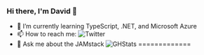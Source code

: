 ### Hi there, I'm David 👋
- 🌱 I’m currently learning TypeScript, .NET, and Microsoft Azure
- 📫 How to reach me: ![Twitter](https://twitter.com/_dsanderson)
- 💬 Ask me about the JAMstack
![GHStats](https://github-readme-stats.vercel.app/api?username=dsanderson90&count_private=true)
=============
<!--
**dsanderson90/dsanderson90** is a ✨ _special_ ✨ repository because its `README.md` (this file) appears on your GitHub profile.

Here are some ideas to get you started:

- 🔭 I’m currently working ...

- 👯 I’m looking to collaborate on ...
- 🤔 I’m looking for help with ...
- 💬 Ask me about ...
- 📫 How to reach me: ...
- 😄 Pronouns: ...
- ⚡ Fun fact: ...
-->
